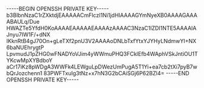 -----BEGIN OPENSSH PRIVATE KEY-----
b3BlbnNzaC1rZXktdjEAAAAACmFlczI1Ni1jdHIAAAAGYmNyeXB0AAAAGAAAABAULq/Due
HWAZTe5YfdH0KoAAAAEAAAAAEAAAAzAAAAC3NzaC1lZDI1NTE5AAAAIAJnyu7IW1F/+dNX
IKknRtB4gJ70On+gLeTXf2pnU3V2AAAAoDNLbTxfYtxYJYHyLNdmwYI+NX6baNUEhrygtP
LpvmudJ1pZHG0wFNADYoVJim4yWWmuPHQ3FCklEfb4WAphVSkJntiOU1TYKcwMpXYBdboY
aCr17iKz8pWDgA3WWFk4LEWguLpDWezUmPugA5T1Yi+ea7cb2tXi7pyB7wbQrJozchenn1
83PWFTxuIg3tNz+x7hN3G2bCAiSGj6P62BZl4=
-----END OPENSSH PRIVATE KEY-----
